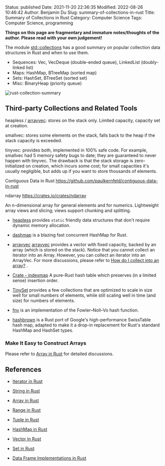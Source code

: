 Status: published
Date: 2021-11-20 22:36:35
Modified: 2022-08-26 10:46:42
Author: Benjamin Du
Slug: summary-of-collections-in-rust
Title: Summary of Collections in Rust
Category: Computer Science
Tags: Computer Science, programming

**Things on this page are fragmentary and immature notes/thoughts of the author. Please read with your own judgement!**

The module 
[std::collections](https://doc.rust-lang.org/std/collections/index.html)
has a good summary on popular collection data structures in Rust 
and when to use them.

- Sequences: Vec, VecDeque (double-ended queue), LinkedList (doubly-linked list)
- Maps: HashMap, BTreeMap (sorted map)
- Sets: HashSet, BTreeSet (sorted set)
- Misc: BinaryHeap (priority queue)

![rust-collection-summary](https://user-images.githubusercontent.com/824507/151688238-88410b52-723d-4d31-bcb1-0a6c8580fb95.png)

## Third-party Collections and Related Tools

heapless / [arrayvec](https://crates.io/crates/arrayvec): stores on the stack only. Limited capacity, capacity set at creation.

smallvec: stores some elements on the stack, falls back to the heap if the stack capacity is exceeded.

tinyvec: provides both, implemented in 100% safe code. For example, smallvec had 5 memory safety bugs to date; they are guaranteed to never happen with tinyvec. The drawback is that the stack storage is zero-initialized on creation, which incurs some cost; for small capacities it's usually negligible, but adds up if you want to store thousands of elements.

Contiguous Data in Rust
https://github.com/paulkernfeld/contiguous-data-in-rust

ndarray
https://crates.io/crates/ndarray

An n-dimensional array for general elements and for numerics. Lightweight array views and slicing; views support chunking and splitting.


- [heapless](https://crates.io/crates/heapless)
    provides `static` friendly data structures that don't require dynamic memory allocation.

- [dashmap](https://crates.io/crates/dashmap)
    is a blazing fast concurrent HashMap for Rust.

- [arrayvec](https://crates.io/crates/arrayvec)
    [arrayvec](https://crates.io/crates/arrayvec)
    provides a vector with fixed capacity, 
    backed by an array (which is stored on the stack).
    Notice that you cannot collect an iterator into an Array.
    However,
    you can collect an iterator into an ArrayVec.
    For more discussions,
    please refer to
    [How do I collect into an array?](https://stackoverflow.com/questions/26757355/how-do-i-collect-into-an-array)
    .

- [Crate - indexmap](https://crates.io/crates/indexmap)
    A pure-Rust hash table which preserves (in a limited sense) insertion order.

- [TinySet](https://crates.io/crates/tinyset)
    provides a few collections that are optimized to scale in size well for small numbers of elements, 
    while still scaling well in time (and size) for numbers of elements.

- [fnv](https://crates.io/crates/fnv)
    is an implementation of the Fowler–Noll–Vo hash function.

- [hashbrown](https://crates.io/crates/hashbrown)
    is a Rust port of Google's high-performance SwissTable hash map, 
    adapted to make it a drop-in replacement for Rust's standard HashMap and HashSet types.

### Make It Easy to Construct Arrays

Please refer to 
[Array in Rust](https://www.legendu.net/misc/blog/rust-collection-array/)
for detailed discussions.

## References 

- [Iterator in Rust](http://www.legendu.net/misc/blog/rust-collection-iterator/)

- [String in Rust](http://www.legendu.net/misc/blog/rust-str/)

- [Array in Rust](http://www.legendu.net/misc/blog/rust-collection-array/)

- [Range in Rust](http://www.legendu.net/misc/blog/rust-collection-range/)

- [Tuple in Rust](http://www.legendu.net/misc/blog/rust-collection-tuple/)

- [HashMap in Rust](http://www.legendu.net/misc/blog/rust-hashmap/)

- [Vector in Rust](http://www.legendu.net/misc/blog/rust-vector/)

- [Set in Rust](http://www.legendu.net/misc/blog/set-in-rust/)

- [Data Frame Implementations in Rust](http://www.legendu.net/misc/blog/data-frame-implementations-in-rust/)
